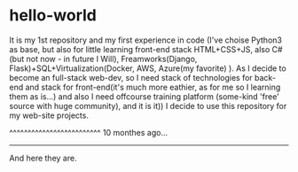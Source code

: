 # hello-world
It is my 1st repository and my first experience in code (I've choise Python3 as base, but also for little learning front-end stack HTML+CSS+JS, also C#(but not now - in future I Will), Freamworks(Django, Flask)+SQL+Virtualization(Docker, AWS, Azure(my favorite) ).
As I decide to become an full-stack web-dev, so I need stack of technologies for back-end and stack for front-end(it's much more eathier, as for me so I learning them as is...) and also I need offcourse training platform (some-kind 'free' source with huge community), and it is it))
I decide to use this repository for my web-site projects.


^^^^^^^^^^^^^^^^^^^^^^^^^
10 monthes ago...
_________________________


And here they are.
